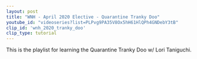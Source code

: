 ```yaml
---
layout: post
title: "WNH - April 2020 Elective - Quarantine Tranky Doo"
youtube_id: "videoseries?list=PLPvg9PA35V8Ox5hH61HlQPh4GNDebY3tB"
clip_id: 'wnh_2020_tranky_doo'
clip_type: tutorial
---
```


This is the playlist for learning the Quarantine Tranky Doo w/ Lori Taniguchi.
